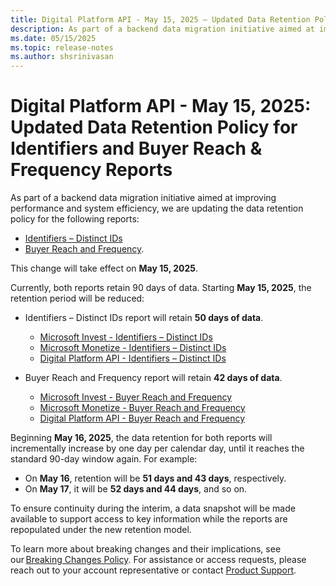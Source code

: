 ```yaml
---
title: Digital Platform API - May 15, 2025 – Updated Data Retention Policy for Identifiers and Buyer Reach & Frequency Reports   
description: As part of a backend data migration initiative aimed at improving performance and system efficiency, we are updating the data retention policy for the Digital Platform API Identifiers – Distinct IDs and Digital Platform API Buyer Reach and Frequency reports.
ms.date: 05/15/2025
ms.topic: release-notes
ms.author: shsrinivasan
---
```



# Digital Platform API - May 15, 2025: Updated Data Retention Policy for Identifiers and Buyer Reach & Frequency Reports 

As part of a backend data migration initiative aimed at improving performance and system efficiency, we are updating the data retention policy for the following reports: 
- [Identifiers – Distinct IDs](identifiers-distinct-id-report.md)  
- [Buyer Reach and Frequency](buyer-reach-and-frequency-report.md).

This change will take effect on **May 15, 2025**. 

Currently, both reports retain 90 days of data. Starting **May 15, 2025**, the retention period will be reduced: 

- Identifiers – Distinct IDs report will retain **50 days of data**. 
    - [Microsoft Invest - Identifiers – Distinct IDs](../invest/identifiers-distinct-id-report.md) 
    - [Microsoft Monetize - Identifiers – Distinct IDs](../monetize/identifiers--distinct-id-report.md) 
    - [Digital Platform API - Identifiers – Distinct IDs](identifiers--distinct-id-report.md) 

- Buyer Reach and Frequency report will retain **42 days of data**. 
    - [Microsoft Invest - Buyer Reach and Frequency](../invest/buyer-reach-and-frequency-report.md) 
    - [Microsoft Monetize - Buyer Reach and Frequency](../monetize/buyer-reach-and-frequency-report.md) 
    - [Digital Platform API - Buyer Reach and Frequency](buyer-reach-and-frequency-report.md)

Beginning **May 16, 2025**, the data retention for both reports will incrementally increase by one day per calendar day, until it reaches the standard 90-day window again. 
For example: 
- On **May 16**, retention will be **51 days and 43 days**, respectively. 
- On **May 17**, it will be **52 days and 44 days**, and so on. 

To ensure continuity during the interim, a data snapshot will be made available to support access to key information while the reports are repopulated under the new retention model. 
 
To learn more about breaking changes and their implications, see our [Breaking Changes Policy](breaking-changes.md). For assistance or access requests, please reach out to your account representative or contact [Product Support](https://support.ads.microsoft.com/).


